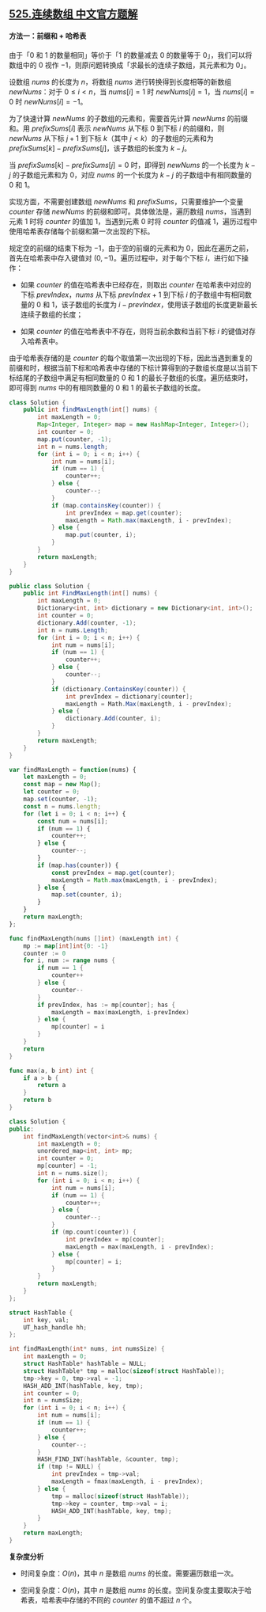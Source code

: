 ## [525.连续数组 中文官方题解](https://leetcode.cn/problems/contiguous-array/solutions/100000/lian-xu-shu-zu-by-leetcode-solution-mvnm)
#### 方法一：前缀和 + 哈希表

由于「$0$ 和 $1$ 的数量相同」等价于「$1$ 的数量减去 $0$ 的数量等于 $0$」，我们可以将数组中的 $0$ 视作 $-1$，则原问题转换成「求最长的连续子数组，其元素和为 $0$」。

设数组 $\textit{nums}$ 的长度为 $n$，将数组 $\textit{nums}$ 进行转换得到长度相等的新数组 $\textit{newNums}$：对于 $0 \le i<n$，当 $\textit{nums}[i]=1$ 时 $\textit{newNums}[i]=1$，当 $\textit{nums}[i]=0$ 时 $\textit{newNums}[i]=-1$。

为了快速计算 $\textit{newNums}$ 的子数组的元素和，需要首先计算 $\textit{newNums}$ 的前缀和。用 $\textit{prefixSums}[i]$ 表示 $\textit{newNums}$ 从下标 $0$ 到下标 $i$ 的前缀和，则 $\textit{newNums}$ 从下标 $j+1$ 到下标 $k$（其中 $j<k$）的子数组的元素和为 $\textit{prefixSums}[k]-\textit{prefixSums}[j]$，该子数组的长度为 $k-j$。

当 $\textit{prefixSums}[k]-\textit{prefixSums}[j]=0$ 时，即得到 $\textit{newNums}$ 的一个长度为 $k-j$ 的子数组元素和为 $0$，对应 $\textit{nums}$ 的一个长度为 $k-j$ 的子数组中有相同数量的 $0$ 和 $1$。

实现方面，不需要创建数组 $\textit{newNums}$ 和 $\textit{prefixSums}$，只需要维护一个变量 $\textit{counter}$ 存储 $\textit{newNums}$ 的前缀和即可。具体做法是，遍历数组 $\textit{nums}$，当遇到元素 $1$ 时将 $\textit{counter}$ 的值加 $1$，当遇到元素 $0$ 时将 $\textit{counter}$ 的值减 $1$，遍历过程中使用哈希表存储每个前缀和第一次出现的下标。

规定空的前缀的结束下标为 $-1$，由于空的前缀的元素和为 $0$，因此在遍历之前，首先在哈希表中存入键值对 $(0,-1)$。遍历过程中，对于每个下标 $i$，进行如下操作：

- 如果 $\textit{counter}$ 的值在哈希表中已经存在，则取出 $\textit{counter}$ 在哈希表中对应的下标 $\textit{prevIndex}$，$\textit{nums}$ 从下标 $\textit{prevIndex}+1$ 到下标 $i$ 的子数组中有相同数量的 $0$ 和 $1$，该子数组的长度为 $i-\textit{prevIndex}$，使用该子数组的长度更新最长连续子数组的长度；

- 如果 $\textit{counter}$ 的值在哈希表中不存在，则将当前余数和当前下标 $i$ 的键值对存入哈希表中。

由于哈希表存储的是 $\textit{counter}$ 的每个取值第一次出现的下标，因此当遇到重复的前缀和时，根据当前下标和哈希表中存储的下标计算得到的子数组长度是以当前下标结尾的子数组中满足有相同数量的 $0$ 和 $1$ 的最长子数组的长度。遍历结束时，即可得到 $\textit{nums}$ 中的有相同数量的 $0$ 和 $1$ 的最长子数组的长度。

```Java [sol1-Java]
class Solution {
    public int findMaxLength(int[] nums) {
        int maxLength = 0;
        Map<Integer, Integer> map = new HashMap<Integer, Integer>();
        int counter = 0;
        map.put(counter, -1);
        int n = nums.length;
        for (int i = 0; i < n; i++) {
            int num = nums[i];
            if (num == 1) {
                counter++;
            } else {
                counter--;
            }
            if (map.containsKey(counter)) {
                int prevIndex = map.get(counter);
                maxLength = Math.max(maxLength, i - prevIndex);
            } else {
                map.put(counter, i);
            }
        }
        return maxLength;
    }
}
```

```C# [sol1-C#]
public class Solution {
    public int FindMaxLength(int[] nums) {
        int maxLength = 0;
        Dictionary<int, int> dictionary = new Dictionary<int, int>();
        int counter = 0;
        dictionary.Add(counter, -1);
        int n = nums.Length;
        for (int i = 0; i < n; i++) {
            int num = nums[i];
            if (num == 1) {
                counter++;
            } else {
                counter--;
            }
            if (dictionary.ContainsKey(counter)) {
                int prevIndex = dictionary[counter];
                maxLength = Math.Max(maxLength, i - prevIndex);
            } else {
                dictionary.Add(counter, i);
            }
        }
        return maxLength;
    }
}
```

```JavaScript [sol1-JavaScript]
var findMaxLength = function(nums) {
    let maxLength = 0;
    const map = new Map();
    let counter = 0;
    map.set(counter, -1);
    const n = nums.length;
    for (let i = 0; i < n; i++) {
        const num = nums[i];
        if (num == 1) {
            counter++;
        } else {
            counter--;
        }
        if (map.has(counter)) {
            const prevIndex = map.get(counter);
            maxLength = Math.max(maxLength, i - prevIndex);
        } else {
            map.set(counter, i);
        }
    }
    return maxLength;
};
```

```go [sol1-Golang]
func findMaxLength(nums []int) (maxLength int) {
    mp := map[int]int{0: -1}
    counter := 0
    for i, num := range nums {
        if num == 1 {
            counter++
        } else {
            counter--
        }
        if prevIndex, has := mp[counter]; has {
            maxLength = max(maxLength, i-prevIndex)
        } else {
            mp[counter] = i
        }
    }
    return
}

func max(a, b int) int {
    if a > b {
        return a
    }
    return b
}
```

```C++ [sol1-C++]
class Solution {
public:
    int findMaxLength(vector<int>& nums) {
        int maxLength = 0;
        unordered_map<int, int> mp;
        int counter = 0;
        mp[counter] = -1;
        int n = nums.size();
        for (int i = 0; i < n; i++) {
            int num = nums[i];
            if (num == 1) {
                counter++;
            } else {
                counter--;
            }
            if (mp.count(counter)) {
                int prevIndex = mp[counter];
                maxLength = max(maxLength, i - prevIndex);
            } else {
                mp[counter] = i;
            }
        }
        return maxLength;
    }
};
```

```C [sol1-C]
struct HashTable {
    int key, val;
    UT_hash_handle hh;
};

int findMaxLength(int* nums, int numsSize) {
    int maxLength = 0;
    struct HashTable* hashTable = NULL;
    struct HashTable* tmp = malloc(sizeof(struct HashTable));
    tmp->key = 0, tmp->val = -1;
    HASH_ADD_INT(hashTable, key, tmp);
    int counter = 0;
    int n = numsSize;
    for (int i = 0; i < n; i++) {
        int num = nums[i];
        if (num == 1) {
            counter++;
        } else {
            counter--;
        }
        HASH_FIND_INT(hashTable, &counter, tmp);
        if (tmp != NULL) {
            int prevIndex = tmp->val;
            maxLength = fmax(maxLength, i - prevIndex);
        } else {
            tmp = malloc(sizeof(struct HashTable));
            tmp->key = counter, tmp->val = i;
            HASH_ADD_INT(hashTable, key, tmp);
        }
    }
    return maxLength;
}
```

**复杂度分析**

- 时间复杂度：$O(n)$，其中 $n$ 是数组 $\textit{nums}$ 的长度。需要遍历数组一次。

- 空间复杂度：$O(n)$，其中 $n$ 是数组 $\textit{nums}$ 的长度。空间复杂度主要取决于哈希表，哈希表中存储的不同的 $\textit{counter}$ 的值不超过 $n$ 个。
